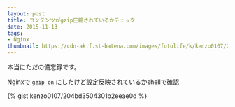 ```yaml
---
layout: post
title: コンテンツがgzip圧縮されているかチェック
date: 2015-11-13
tags:
- Nginx
thumbnail: https://cdn-ak.f.st-hatena.com/images/fotolife/k/kenzo0107/20160810/20160810163018.png
---
```


本当にただの備忘録です。

Nginxで `gzip on` にしたけど設定反映されているかshellで確認

{% gist kenzo0107/204bd3504301b2eeae0d %}
